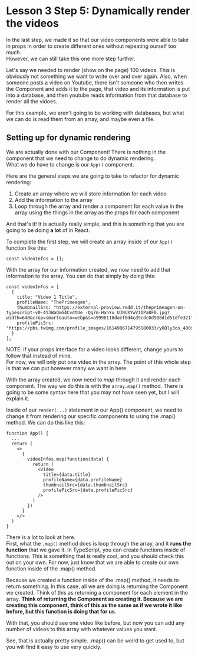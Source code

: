 # Lesson 3 Step 5: Dynamically render the videos
In the last step, we made it so that our video components were able to take in props in order to create different ones without repeating ourself too much.    
However, we can still take this one more step further.    

Let's say we needed to render (show on the page) 100 videos. This is obviously not something we want to write over and over again. Also, when someone posts a video on Youtube, there isn't someone who then writes the Component and adds it to the page, that video and its information is put into a database, and then youtube reads information from that database to render all the vidoes.     

For this example, we aren't going to be working with databases, but what we can do is read them from an array, and maybe even a file.     

## Setting up for dynamic rendering
We are actually done with our Component! There is nothing in the component that we need to change to do dynamic rendering.    
What we do have to change is our ```App()``` component.    

Here are the general steps we are going to take to refactor for dynamic rendering:
1. Create an array where we will store information for each video
1. Add the information to the array
1. Loop through the array and render a component for each value in the array using the things in the array as the props for each component

And that's it! It is actually really simple, and this is something that you are going to be doing **a lot** of in React.

To complete the first step, we will create an array inside of our ```App()``` function like this:
```tsx
const videoInfos = [];
```

With the array for our information created, we now need to add that information to the array.
You can do that simply by doing this:
```tsx
const videoInfos = [
  {
    title: "Video 1 Title",
    profileName: "ThePrimeagen",
    thumbnailSrc: "https://external-preview.redd.it/theprimeagen-on-typescript-v0-4YJWaQmG4CvdtUe_-Qq7m-HahYu_UJNUXYwV1IPa8F0.jpg?width=640&crop=smart&auto=webp&s=a9990110daef8d4cd9cdc0d908d1d51dfe321f24",
    profilePicSrc: "https://pbs.twimg.com/profile_images/1614986714795180033/yOQly3os_400x400.jpg"
  }
];
```
NOTE: if your props interface for a video looks different, change yours to follow that instead of mine.   
For now, we will only put one video in the array. The point of this whole step is that we can put however many we want in here.     

With the array created, we now need to *map* through it and render each component. The way we do this is with the ```array.map()``` method. There is going to be some syntax here that you may not have seen yet, but I will explain it.    

Inside of our ```render(...)``` statement in our App() component, we need to change it from rendering our specific components to using the .map() method. We can do this like this:
```tsx
function App() {
  ...
  return (
    <>
      {
        videoInfos.map(function(data) {
          return (
            <Video
              title={data.title}
              profileName={data.profileName}
              thumbnailSrc={data.thumbnailSrc}
              profilePicSrc={data.profilePicSrc}
            />
          )
        })
      }
    </>
  )
}
```
There is a lot to look at here.     
First, what the `.map()` method does is loop through the array, and it **runs the function** that we gave it. In TypeScript, you can create functions inside of functions. This is something that is really cool, and you should check this out on your own. For now, just know that we are able to create our own function inside of the .map() method.      

Because we created a function inside of the .map() method, it needs to return something. In this case, all we are doing is returning the Component we created. Think of this as returning a component for each element in the array. **Think of returning the Component as creating it. Because we are creating this component, think of this as the same as if we wrote it like before, but this function is doing that for us**.      

With that, you should see one video like before, but now you can add any number of videos to this array with whatever values you want.      

See, that is actually pretty simple. .map() can be weird to get used to, but you will find it easy to use very quickly.